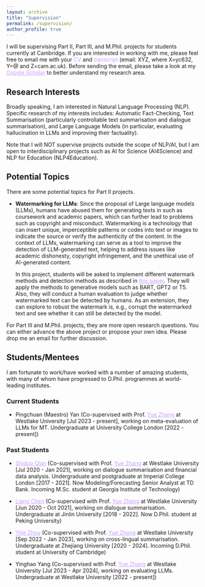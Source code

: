 ```yaml
---
layout: archive
title: "Supervision"
permalink: /supervision/
author_profile: true
---
```


I will be supervising Part II, Part III, and M.Phil. projects for students currently at Cambridge.
If you are interested in working with me, please feel free to email me with your <span style="color: rgb(203, 157, 255);">CV</span> and <span style="color: rgb(203, 157, 255);">transcript</span> (email: XYZ, where X=yc632, Y=@ and Z=cam.ac.uk). Before sending the email, please take a look at my <a href="https://scholar.google.co.uk/citations?user=8P23zSkAAAAJ"   style="color: rgb(203, 157, 255);">Google Scholar</a> to better understand my research area.

Research Interests
-----------------
Broadly speaking, I am interested in Natural Language Processing (NLP). Specific research of my interests includes: Automatic Fact-Checking, Text Summarisation (particularly controllable text summarisation and dialogue summarisation), and Large Language Models (in particular, evaluating hallucination in LLMs and improving their factuality). 

Note that I will NOT supervise projects outside the scope of NLP/AI, but I am open to interdisciplinary projects such as AI for Science (AI4Science) and NLP for Education (NLP4Education).

Potential Topics
-----------------
There are some potential topics for Part II projects.

* **Watermarking for LLMs**: Since the proposal of Large language models (LLMs), humans have abused them for generating texts in such as coursework and academic papers, which can further lead to problems such as copyright and misconduct. Watermarking is a technology that can insert unique, imperceptible patterns or codes into text or images to indicate the source or verify the authenticity of the content. In the context of LLMs, watermarking can serve as a tool to improve the detection of LLM-generated text, helping to address issues like academic dishonesty, copyright infringement, and the unethical use of AI-generated content.
  
  In this project, students will be asked to implement different watermark methods and detection methods as described in <a href="https://arxiv.org/pdf/2301.10226" style="color: rgb(203, 157, 255);">this paper</a>. They will apply the methods to generative models such as BART, GPT2 or T5. Also, they will conduct a human evaluation to judge whether watermarked text can be detected by humans. As an extension, they can explore to robust the watermark is, e.g., corrupt the watermarked text and see whether it can still be detected by the model.

<!-- * <span style="color: rgb(203, 157, 255);"><strong>Entity and Relation Extraction based on Hearst Pattern</strong></span> : <a href="https://frcchang.github.io/" style="color: rgb(203, 157, 255);">Yue Zhang</a> -->
<!-- * **Information Extraction based on Hearst Pattern**: Extracting entities, events and their relations from texts is useful. However, training neural models requires large annotation, which is costly. <a href="https://aclanthology.org/C92-2082/" style="color: rgb(203, 157, 255);">Hearst Pattern</a> is an unsupervised method that can iteratively mine entities or events under a specific relation, and patterns that can be used to identify entities or events under the relation. In this project, students will be asked to implement a Hearst based method to extract entities and their relation from text in a speficic domain (e.g., medicine or academic). Students are required to have basic understanding of NLP knowledge, and have a strong Python programming skill. Also, they should be familiar with NLP tools, such as syntactic parsers. -->

<!-- * **Abstractive Text Summarisation**: Text summarisation is to generate a concise piece of text that can express the main content of a long document or dialogue. In this project, students will be asked to implement an algorithm or a neural network for text summarisation (probably <a href="https://aclanthology.org/2021.findings-acl.449/" style="color: rgb(203, 157, 255);">dialogue summarisation</a>), and analyse their results. Students are required to have programming abilities in Python and Pytorch, and have the experience of training neural models. Note that this project requires skills in deep learning and NLP, which is not normally in the courses before the 4-th year. If you want to do this project as your Part II project, please make sure that you have relevant experience. -->

<!-- * **Question Answering using LLMs**: Large Language Models (LLMs) have shown strong abilities in NLP tasks in a zero-shot setting. By directly prompting LLMs with the input, LLMs can generate the answers to it. Previous work has shown that more advanced technologies such as Chain-of-Thoughts prompting and <a href="https://proceedings.neurips.cc/paper_files/paper/2023/hash/271db9922b8d1f4dd7aaef84ed5ac703-Abstract-Conference.html" style="color: rgb(203, 157, 255);">Tree-of-Thoughts prompting</a> can further boost the performance. In this project, students will be asked to implement tree-of-thoughts for LLMs (LlaMA-based models) on Question Answering (QA) tasks. Students are required to have a strong understanding of NLP, and a strong Python programing skill. Also, students should have the experience of using large language models, in particular LlaMA (note not OpenAI API). If you want to do this project as your Part II project, please make sure that you have strong relevant experience. -->
  
For Part III and M.Phil. projects, they are more open research questions. You can either advance the above project or propose your own idea. Please drop me an email for further discussion.


Students/Mentees
-----------------
I am fortunate to work/have worked with a number of amazing students, with many of whom have progressed to D.Phil. programmes at world-leading institutes.

### Current Students

* Pingchuan (Maestro) Yan (Co-supervised with Prof. <a href="https://frcchang.github.io/" style="color: rgb(203, 157, 255);">Yue Zhang</a> at Westlake University [Jul 2023 - present], working on meta-evaluation of LLMs for MT. Undergraduate at University College London [2022 - present])

### Past Students

* <a href="https://www.linkedin.com/in/shiduo-qian-a59261131/?original_referer=https%3A%2F%2Fwww%2Egoogle%2Ecom%2F&originalSubdomain=ca" style="color: rgb(203, 157, 255);">Shiduo Qian</a> (Co-supervised with Prof. <a href="https://frcchang.github.io/" style="color: rgb(203, 157, 255);">Yue Zhang</a> at Westlake University [Jul 2020 - Jan 2021], working on dialogue summarisation and financial data analysis. Undergraduate and postgraduate at Imperial College London [2017 - 2021]. Now Modeling/Forecasting Senior Analyst at TD Bank. Incoming M.Sc. student at Georgia Institute of Technology)

* <a href="https://chenllliang.github.io/about/"   style="color: rgb(203, 157, 255);">Liang Chen</a> (Co-supervised with Prof. <a href="https://frcchang.github.io/" style="color: rgb(203, 157, 255);">Yue Zhang</a> at Westlake University [Jun 2020 - Oct 2021], working on dialogue summarisation. Undergraduate at Jinlin University [2018 - 2022]. Now D.Phil. student at Peking University)
    
* <a href="https://cyber-e-j.github.io/"   style="color: rgb(203, 157, 255);">Yijie Zhou</a> (Co-supervised with Prof. <a href="https://frcchang.github.io/" style="color: rgb(203, 157, 255);">Yue Zhang</a> at Westlake University [Sep 2022 - Jan 2023], working on cross-lingual summarisation. Undergraduate at Zhejiang University [2020 - 2024]. Incoming D.Phil. student at University of Cambridge)


<!-- * <a href="https://ying-hui-he.github.io/"   style="color: rgb(203, 157, 255);">Yinghui Gracie He</a> (Co-supervised with <a href="https://dnaihao.github.io/" style="color: rgb(203, 157, 255);">Naihao Deng</a> at University of Michigan [2023], working on theory of mind. Undergraduate at University of Michigan [2020 - 2024]. Incoming D.Phil. student at Princeton University)

* <a href="https://www.linkedin.com/in/yufan-wu-a27b6b24b/"   style="color: rgb(203, 157, 255);">Yufan Wu</a> (Co-supervised with <a href="https://dnaihao.github.io/" style="color: rgb(203, 157, 255);">Naihao Deng</a> at University of Michigan [2023], working on theory of mind. Undergraduate at University of Michigan [2020 - 2024]. Incoming D.Phil. student at Ohio State University) -->


* Yinghao Yang (Co-supervised with Prof. <a href="https://frcchang.github.io/" style="color: rgb(203, 157, 255);">Yue Zhang</a> at Westlake University [Jul 2023 - Apr 2024], working on evaluating LLMs. Undergraduate at Westlake University [2022 - present])